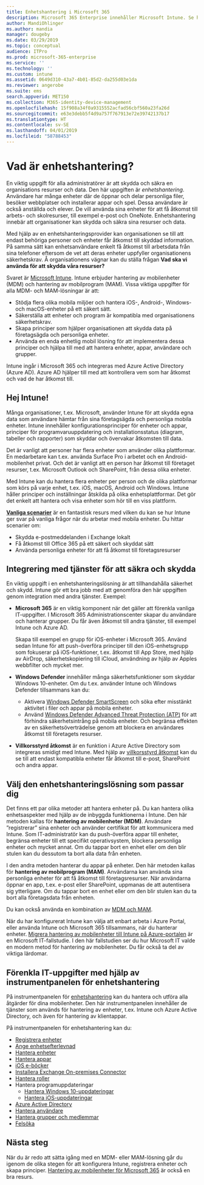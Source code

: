 ```yaml
---
title: Enhetshantering i Microsoft 365
description: Microsoft 365 Enterprise innehåller Microsoft Intune. Se hur Intune hjälper din organisation att hantera mobilenheter och mobilprogram. Läs vanliga scenarier och använd Intune för att distribuera Microsoft 365 i din miljö.
author: MandiOhlinger
ms.author: mandia
manager: dougeby
ms.date: 03/29/2019
ms.topic: conceptual
audience: ITPro
ms.prod: microsoft-365-enterprise
ms.service: ''
ms.technology: ''
ms.custom: intune
ms.assetid: 0649d310-43a7-4b01-85d2-da255d03e1da
ms.reviewer: angerobe
ms.suite: ems
search.appverid: MET150
ms.collection: M365-identity-device-management
ms.openlocfilehash: 15f908a34f0a9315552acfad56cbf560a23fa26d
ms.sourcegitcommit: e63e3debb5f4d9a757f767913e72e39742137b17
ms.translationtype: HT
ms.contentlocale: sv-SE
ms.lasthandoff: 04/01/2019
ms.locfileid: "58788453"
---
```

# <a name="what-is-device-management"></a>Vad är enhetshantering? 

En viktig uppgift för alla administratörer är att skydda och säkra en organisations resurser och data. Den här uppgiften är *enhetshantering*. Användare har många enheter där de öppnar och delar personliga filer, besöker webbplatser och installerar appar och spel. Dessa användare är också anställda och elever. De vill använda sina enheter för att få åtkomst till arbets- och skolresurser, till exempel e-post och OneNote. Enhetshantering innebär att organisationer kan skydda och säkra sina resurser och data. 

Med hjälp av en enhetshanteringsprovider kan organisationen se till att endast behöriga personer och enheter får åtkomst till skyddad information. På samma sätt kan enhetsanvändare enkelt få åtkomst till arbetsdata från sina telefoner eftersom de vet att deras enheter uppfyller organisationens säkerhetskrav. Å organisationens vägnar kan du ställa frågan **Vad ska vi använda för att skydda våra resurser?**

Svaret är [Microsoft Intune](https://docs.microsoft.com/intune/introduction-intune). Intune erbjuder hantering av mobilenheter (MDM) och hantering av mobilprogram (MAM). Vissa viktiga uppgifter för alla MDM- och MAM-lösningar är att:

- Stödja flera olika mobila miljöer och hantera iOS-, Android-, Windows- och macOS-enheter på ett säkert sätt.
- Säkerställa att enheter och program är kompatibla med organisationens säkerhetskrav.
- Skapa principer som hjälper organisationen att skydda data på företagsägda och personliga enheter.
- Använda en enda enhetlig mobil lösning för att implementera dessa principer och hjälpa till med att hantera enheter, appar, användare och grupper.

Intune ingår i Microsoft 365 och integreras med Azure Active Directory (Azure AD). Azure AD hjälper till med att kontrollera vem som har åtkomst och vad de har åtkomst till.

## <a name="hello-intune"></a>Hej Intune!
Många organisationer, t.ex. Microsoft, använder Intune för att skydda egna data som användare hämtar från sina företagsägda och personliga mobila enheter. Intune innehåller konfigurationsprinciper för enheter och appar, principer för programvaruuppdatering och installationsstatus (diagram, tabeller och rapporter) som skyddar och övervakar åtkomsten till data.

Det är vanligt att personer har flera enheter som använder olika plattformar. En medarbetare kan t.ex. använda Surface Pro i arbetet och en Android-mobilenhet privat. Och det är vanligt att en person har åtkomst till företaget resurser, t.ex. Microsoft Outlook och SharePoint, från dessa olika enheter.

Med Intune kan du hantera flera enheter per person och de olika plattformar som körs på varje enhet, t.ex. iOS, macOS, Android och Windows. Intune håller principer och inställningar åtskilda på olika enhetsplattformar. Det gör det enkelt att hantera och visa enheter som hör till en viss plattform.

**[Vanliga scenarier](https://docs.microsoft.com/intune/common-scenarios)** är en fantastisk resurs med vilken du kan se hur Intune ger svar på vanliga frågor när du arbetar med mobila enheter. Du hittar scenarier om:  
- Skydda e-postmeddelanden i Exchange lokalt
- Få åtkomst till Office 365 på ett säkert och skyddat sätt
- Använda personliga enheter för att få åtkomst till företagsresurser

## <a name="integration-with-secure-and-protect-services"></a>Integrering med tjänster för att säkra och skydda
En viktig uppgift i en enhetshanteringslösning är att tillhandahålla säkerhet och skydd. Intune gör ett bra jobb med att genomföra den här uppgiften genom integration med andra tjänster. Exempel:

- **Microsoft 365** är en viktig komponent när det gäller att förenkla vanliga IT-uppgifter. I Microsoft 365 Administrationscenter skapar du användare och hanterar grupper. Du får även åtkomst till andra tjänster, till exempel Intune och Azure AD. 

  Skapa till exempel en grupp för iOS-enheter i Microsoft 365. Använd sedan Intune för att push-överföra principer till den iOS-enhetsgrupp som fokuserar på iOS-funktioner, t.ex. åtkomst till App Store, med hjälp av AirDrop, säkerhetskopiering till iCloud, användning av hjälp av Apples webbfilter och mycket mer.

- **Windows Defender** innehåller många säkerhetsfunktioner som skyddar Windows 10-enheter. Om du t.ex. använder Intune och Windows Defender tillsammans kan du: 

    - Aktivera [Windows Defender SmartScreen](https://docs.microsoft.com/intune/endpoint-protection-windows-10) och söka efter misstänkt aktivitet i filer och appar på mobila enheter. 
    - Använd [Windows Defender Advanced Threat Protection (ATP)](https://docs.microsoft.com/intune/advanced-threat-protection) för att förhindra säkerhetsintrång på mobila enheter. Och begränsa effekten av en säkerhetsöverträdelse genom att blockera en användares åtkomst till företagets resurser.

- **Villkorsstyrd åtkomst** är en funktion i Azure Active Directory som integreras smidigt med Intune. Med hjälp av [villkorsstyrd åtkomst](https://docs.microsoft.com/intune/conditional-access) kan du se till att endast kompatibla enheter får åtkomst till e-post, SharePoint och andra appar. 

## <a name="choose-the-device-management-solution-thats-right-for-you"></a>Välj den enhetshanteringslösning som passar dig

Det finns ett par olika metoder att hantera enheter på. Du kan hantera olika enhetsaspekter med hjälp av de inbyggda funktionerna i Intune. Den här metoden kallas för **hantering av mobilenheter (MDM)**. Användare ”registrerar” sina enheter och använder certifikat för att kommunicera med Intune. Som IT-administratör kan du push-överföra appar till enheter, begränsa enheter till ett specifikt operativsystem, blockera personliga enheter och mycket annat. Om du tappar bort en enhet eller om den blir stulen kan du dessutom ta bort alla data från enheten. 

I den andra metoden hanterar du appar på enheter. Den här metoden kallas för **hantering av mobilprogram (MAM)**. Användarna kan använda sina personliga enheter för att få åtkomst till företagsresurser. När användarna öppnar en app, t.ex. e-post eller SharePoint, uppmanas de att autentisera sig ytterligare. Om du tappar bort en enhet eller om den blir stulen kan du ta bort alla företagsdata från enheten. 

Du kan också använda en kombination av [MDM och MAM](https://docs.microsoft.com/intune/byod-technology-decisions).

När du har konfigurerat Intune kan välja att enbart arbeta i Azure Portal, eller använda Intune och Microsoft 365 tillsammans, när du hanterar enheter. [Migrera hantering av mobilenheter till Intune på Azure-portalen](https://www.microsoft.com/itshowcase/Article/Content/1042/Migrating-mobile-device-management-to-Intune-in-the-Azure-portal) är en Microsoft IT-fallstudie. I den här fallstudien ser du hur Microsoft IT valde en modern metod för hantering av mobilenheter. Du får också ta del av viktiga lärdomar.

## <a name="simplify-it-tasks-using-the-device-management-dashboard"></a>Förenkla IT-uppgifter med hjälp av instrumentpanelen för enhetshantering

På instrumentpanelen för [enhetshantering](https://devicemanagement.portal.azure.com/) kan du hantera och utföra alla åtgärder för dina mobilenheter. Den här instrumentpanelen innehåller de tjänster som används för hantering av enheter, t.ex. Intune och Azure Active Directory, och även för hantering av klientappar. 

På instrumentpanelen för enhetshantering kan du:

- [Registrera enheter](https://docs.microsoft.com/intune/device-enrollment)
- [Ange enhetsefterlevnad](https://docs.microsoft.com/intune/device-compliance-get-started)
- [Hantera enheter](https://docs.microsoft.com/intune/device-management)
- [Hantera appar](https://docs.microsoft.com/intune/app-management)  
- [iOS e-böcker](https://docs.microsoft.com/intune/vpp-ebooks-ios)  
- [Installera Exchange On-premises Connector](https://docs.microsoft.com/intune/exchange-connector-install)  
- [Hantera roller](https://docs.microsoft.com/intune/role-based-access-control)  
- Hantera programuppdateringar
  - [Hantera Windows 10-uppdateringar](https://docs.microsoft.com/intune/windows-update-for-business-configure)  
  - [Hantera iOS-uppdateringar](https://docs.microsoft.com/intune/software-updates-ios)  
- [Azure Active Directory](https://docs.microsoft.com/azure/active-directory)  
- [Hantera användare](https://docs.microsoft.com/azure/active-directory/fundamentals/add-users-azure-active-directory)
- [Hantera grupper och medlemmar](https://docs.microsoft.com/azure/active-directory/fundamentals/active-directory-manage-groups)
- [Felsöka](https://docs.microsoft.com/intune/help-desk-operators)

## <a name="next-step"></a>Nästa steg
När du är redo att sätta igång med en MDM- eller MAM-lösning går du igenom de olika stegen för att konfigurera Intune, registrera enheter och skapa principer. [Hantering av mobilenheter för Microsoft 365](https://docs.microsoft.com/microsoft-365/enterprise/mobility-infrastructure) är också en bra resurs.
